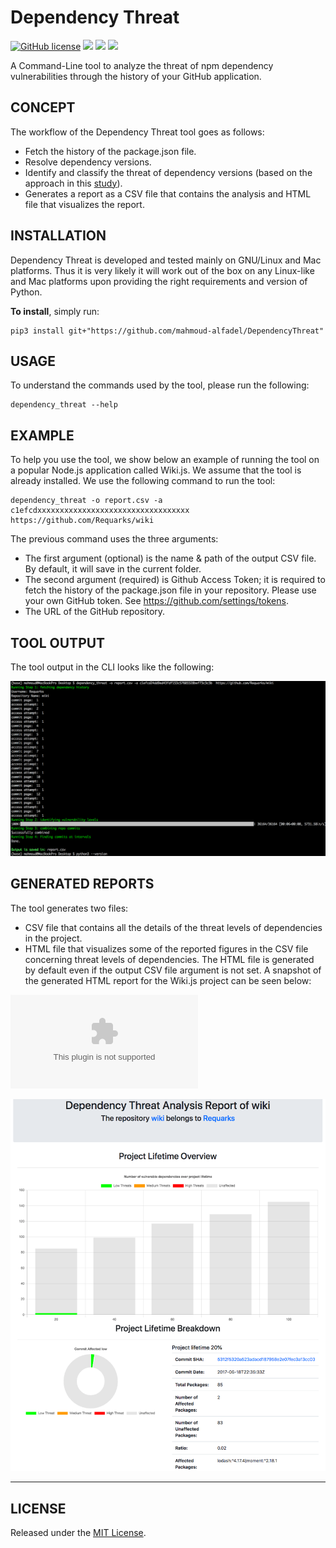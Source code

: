 Dependency Threat
=================
[![GitHub license](https://img.shields.io/github/license/Naereen/StrapDown.js.svg)](https://github.com/Naereen/StrapDown.js/blob/master/LICENSE)
![](https://badgen.net/badge/version/v1.0.0/red)
![](https://badgen.net/badge/python/3.5|3.6|3.7/blue)
![](https://badgen.net/badge/PRs/Welcome/green)
   
A Command-Line tool to analyze the threat of npm dependency vulnerabilities through the history of your GitHub application.


CONCEPT
---------------------------------------------------------------------
The workflow of the Dependency Threat tool goes as follows:

* Fetch the history of the package.json file.
* Resolve dependency versions.
* Identify and classify the threat of dependency versions (based on the approach in this [study](https://arxiv.org/abs/2009.09019)).
* Generates a report as a CSV file that contains the analysis and HTML file that visualizes the report.


INSTALLATION
-----------------------
Dependency Threat is developed and tested mainly on GNU/Linux and Mac platforms. Thus it is very likely it will work out of the box
on any Linux-like and Mac platforms upon providing the right requirements and version of Python.

**To install**, simply run:
```
pip3 install git+"https://github.com/mahmoud-alfadel/DependencyThreat"
```

USAGE
-----------
To understand the commands used by the tool, please run the following:
```
dependency_threat --help
```

EXAMPLE
-----------
To help you use the tool, we show below an example of running the tool on a popular Node.js application called Wiki.js. We assume that the tool is already installed. We use the following command to run the tool:
```
dependency_threat -o report.csv -a c1efcdxxxxxxxxxxxxxxxxxxxxxxxxxxxxxxxxxx  https://github.com/Requarks/wiki
```
The previous command uses the three arguments:
* The first argument (optional) is the name & path of the output CSV file. By default, it will save in the current folder.
* The second argument (required) is Github Access Token; it is required to fetch the history of the package.json file in your repository. Please use your own GitHub token. See https://github.com/settings/tokens.
* The URL of the GitHub repository.


TOOL OUTPUT
-----------
The tool output  in the CLI looks like the following:

![alt text](https://github.com/mahmoud-alfadel/Figure/blob/main/Fig2.png)


GENERATED REPORTS
-----------
The tool generates two files: 
* CSV file that contains all the details of the threat levels of dependencies in the project.
* HTML file that visualizes some of the reported figures in the CSV file concerning threat levels of dependencies. The HTML file is generated by default even if the output CSV file argument is not set. A snapshot of the generated HTML report for the Wiki.js project can be seen below:
<embed src="https://github.com/mahmoud-alfadel/Vagrant-Tool-Demo/blob/master/report.html" type="application/html">

![alt text](https://github.com/mahmoud-alfadel/Figure/blob/main/report.png)


---
**LICENSE**
-----------
Released under the [MIT License](https://opensource.org/licenses/mit-license.php).

